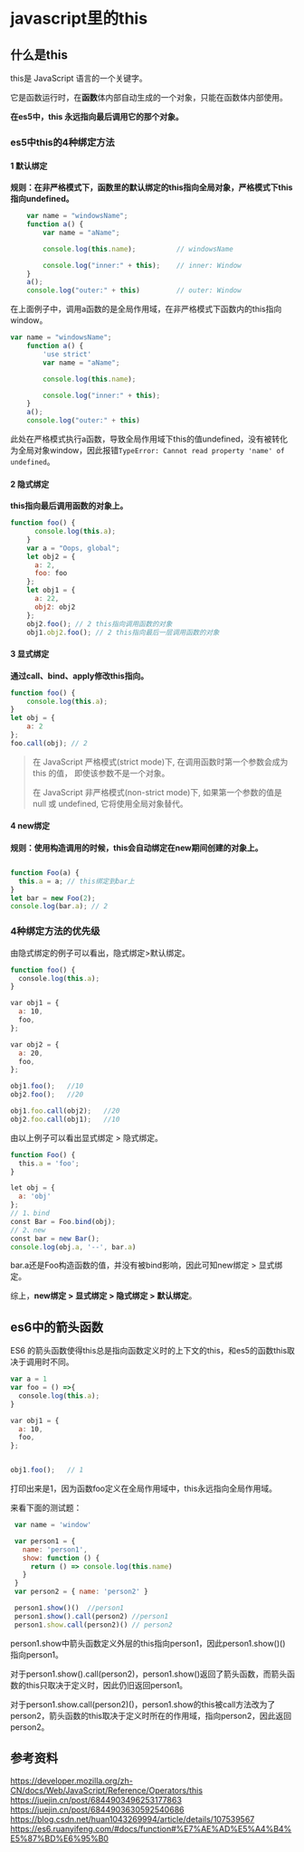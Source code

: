 # javascript里的this

## 什么是this

this是 JavaScript 语言的一个关键字。

它是函数运行时，在**函数**体内部自动生成的一个对象，只能在函数体内部使用。

**在es5中，this 永远指向最后调用它的那个对象。**

### es5中this的4种绑定方法

#### 1 默认绑定

**规则：在非严格模式下，函数里的默认绑定的this指向全局对象，严格模式下this指向undefined。**

```javascript
    var name = "windowsName";
    function a() {
        var name = "aName";

        console.log(this.name);          // windowsName

        console.log("inner:" + this);    // inner: Window
    }
    a();
    console.log("outer:" + this)         // outer: Window
```

在上面例子中，调用a函数的是全局作用域，在非严格模式下函数内的this指向window。

```javascript
var name = "windowsName";
    function a() {
        'use strict'
        var name = "aName";

        console.log(this.name);

        console.log("inner:" + this);
    }
    a();
    console.log("outer:" + this)
```

此处在严格模式执行a函数，导致全局作用域下this的值undefined，没有被转化为全局对象window，因此报错`TypeError: Cannot read property 'name' of undefined`。

#### 2 隐式绑定

**this指向最后调用函数的对象上。**

```javascript
function foo() {
      console.log(this.a);
    }
    var a = "Oops, global";
    let obj2 = {
      a: 2,
      foo: foo
    };
    let obj1 = {
      a: 22,
      obj2: obj2
    };
    obj2.foo(); // 2 this指向调用函数的对象
    obj1.obj2.foo(); // 2 this指向最后一层调用函数的对象
```

#### 3 显式绑定

**通过call、bind、apply修改this指向。**

```javascript
function foo() {
    console.log(this.a);
}
let obj = {
    a: 2
};
foo.call(obj); // 2
```

> 在 JavaScript 严格模式(strict mode)下, 在调用函数时第一个参数会成为 this 的值， 即使该参数不是一个对象。
>
> 在 JavaScript 非严格模式(non-strict mode)下, 如果第一个参数的值是 null 或 undefined, 它将使用全局对象替代。

#### 4 new绑定

**规则：使用构造调用的时候，this会自动绑定在new期间创建的对象上。**

```javascript

function Foo(a) {
  this.a = a; // this绑定到bar上
}
let bar = new Foo(2);
console.log(bar.a); // 2
```

### 4种绑定方法的优先级

由隐式绑定的例子可以看出，隐式绑定>默认绑定。

```javascript
function foo() {
  console.log(this.a);
}

var obj1 = {
  a: 10,
  foo,
};

var obj2 = {
  a: 20,
  foo,
};

obj1.foo();   //10
obj2.foo();   //20

obj1.foo.call(obj2);   //20
obj2.foo.call(obj1);   //10
```

由以上例子可以看出显式绑定 > 隐式绑定。

```javascript
function Foo() {
  this.a = 'foo';
}

let obj = {
  a: 'obj'
};
// 1、bind
const Bar = Foo.bind(obj);
// 2、new
const bar = new Bar();
console.log(obj.a, '--', bar.a) 
```

bar.a还是Foo构造函数的值，并没有被bind影响，因此可知new绑定 > 显式绑定。

综上，**new绑定 > 显式绑定 > 隐式绑定 > 默认绑定**。

## es6中的箭头函数

ES6 的箭头函数使得this总是指向函数定义时的上下文的this，和es5的函数this取决于调用时不同。

```javascript
var a = 1
var foo = () =>{
  console.log(this.a);
}

var obj1 = {
  a: 10,
  foo,
};


obj1.foo();   // 1
```
打印出来是1，因为函数foo定义在全局作用域中，this永远指向全局作用域。

来看下面的测试题：
```javascript
 var name = 'window'

 var person1 = {
   name: 'person1',
   show: function () {
     return () => console.log(this.name)
   }
 }
 var person2 = { name: 'person2' }

 person1.show()()  //person1
 person1.show().call(person2) //person1
 person1.show.call(person2)() // person2
```
person1.show中箭头函数定义外层的this指向person1，因此person1.show()() 指向person1。

对于person1.show().call(person2)，person1.show()返回了箭头函数，而箭头函数的this只取决于定义时，因此仍旧返回person1。

对于person1.show.call(person2)()，person1.show的this被call方法改为了person2，箭头函数的this取决于定义时所在的作用域，指向person2，因此返回person2。

## 参考资料
https://developer.mozilla.org/zh-CN/docs/Web/JavaScript/Reference/Operators/this
https://juejin.cn/post/6844903496253177863
https://juejin.cn/post/6844903630592540686
https://blog.csdn.net/huan1043269994/article/details/107539567
https://es6.ruanyifeng.com/#docs/function#%E7%AE%AD%E5%A4%B4%E5%87%BD%E6%95%B0
